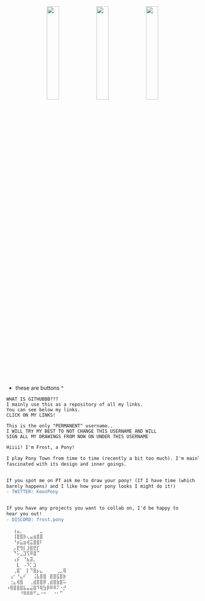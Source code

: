 <div align="center">
  <a href="https://frostpony.github.io/gallery/"><img src="https://github.com/frostpony/frostpony/assets/154750235/16844814-f266-45ca-b8f0-0284312f3a3b" width="25%"></a>  
  <a href="https://pone.social/@koon"><img src="https://github.com/frostpony/frostpony/assets/154750235/dfcc2348-e3f6-4c9a-be85-8e1471d9cd85" width="25%"></a>
  <a href="https://discord.gg/fzZ4ABJ9Sq"><img src="https://github.com/frostpony/frostpony/assets/154750235/a85e0c82-e286-4b77-91af-433ab786c33e" width="25%"></a>
</div>  

* these are buttons ^ 

```
WHAT IS GITHUBBB???
I mainly use this as a repository of all my links.
You can see below my links.
CLICK ON MY LINKS!

This is the only "PERMANENT" username..
I WILL TRY MY BEST TO NOT CHANGE THIS USERNAME AND WILL
SIGN ALL MY DRAWINGS FROM NOW ON UNDER THIS USERNAME
```
```diff
Hiiii! I'm Frost, a Pony!

I play Pony Town from time to time (recently a bit too much). I'm mainly
fascinated with its design and inner goings.


If you spot me on PT ask me to draw your pony! (If I have time (which
barely happens) and I like how your pony looks I might do it!)
- TWITTER: KoonPony


If you have any projects you want to collab on, I'd be happy to
hear you out!
- DISCORD: frost.pony

⠀⠀⢰⣤⡀⠀⠀⠀⠀⠀⣀⠀⠀⠀⠀⠀⠀⠀
⠀⠀⢸⣿⣿⡷⢄⣤⣶⣿⣿⠀⠀⠀⠀⠀⠀⠀
⠀⠀⠘⡶⣥⣶⢾⣭⣿⣿⠇⠀⠀⠀⠀⠀⠀⠀
⠀⠀⡠⣟⢻⡇⣸⣿⣟⡏⠀⠀⠀⠀⠀⠀⠀⠀
⠀⠀⠙⠥⣀⣹⢫⠿⣿⠉⠀⠀⠀⠀⠀⠀⠀⠀
⠀⠀⢠⡮⠀⠘⣦⣽⡀⠀⠀⠀⠀⠀⠀⠀⠀⠀
⠀⠀⠀⣇⠀⠠⠹⡁⣱⠀⠀⠀⠀⠀⠀⠀⠀⠀
⠀⠀⢀⣿⠁⠀⡇⠙⣿⡦⣄⠀⠀⠀⠀⢀⣀⢿
⠀⢠⠂⠘⣄⠎⠀⠀⢨⣧⣿⣿⠀⣿⣿⣯⣿⡷
⠀⢐⣄⢾⣿⠀⠀⢀⣾⣿⣿⡿⢀⣾⣿⣷⣿⠥
⠰⢿⣿⣿⣿⣧⣤⣬⣿⠹⢿⣳⡿⠿⠿⠍⠐⡚
⠀⠀⠀⠀⠘⠿⠿⠿⠋⠤⠐⠒⠀⠀⠐⠂⠉⠀
```
